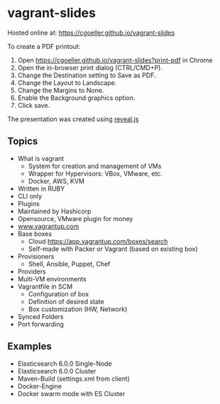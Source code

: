 # vagrant-slides

Hosted online at: <https://cgoeller.github.io/vagrant-slides>

To create a PDF printout:

1. Open <https://cgoeller.github.io/vagrant-slides?print-pdf> in Chrome
1. Open the in-browser print dialog (CTRL/CMD+P).
1. Change the Destination setting to Save as PDF.
1. Change the Layout to Landscape.
1. Change the Margins to None.
1. Enable the Background graphics option.
1. Click save.

The presentation was created using [reveal.js](https://revealjs.com)

## Topics

* What is vagrant
  * System for creation and management of VMs
  * Wrapper for Hypervisors: VBox, VMware, etc.
  * Docker, AWS, KVM
* Written in RUBY
* CLI only
* Plugins
* Maintained by Hashicorp
* Opensource, VMware plugin for money
* www.vagrantup.com
* Base boxes
  * Cloud <https://app.vagrantup.com/boxes/search>
  * Self-made with Packer or Vagrant (based on existing box)
* Provisioners
  * Shell, Ansible, Puppet, Chef
* Providers
* Multi-VM environments
* Vagrantfile in SCM
  * Configuration of box
  * Definition of desired state
  * Box customization (HW, Network)
* Synced Folders
* Port forwarding

## Examples

* Elasticsearch 6.0.0 Single-Node
* Elasticsearch 6.0.0 Cluster
* Maven-Build (settings.xml from client)
* Docker-Engine
* Docker swarm mode with ES Cluster
